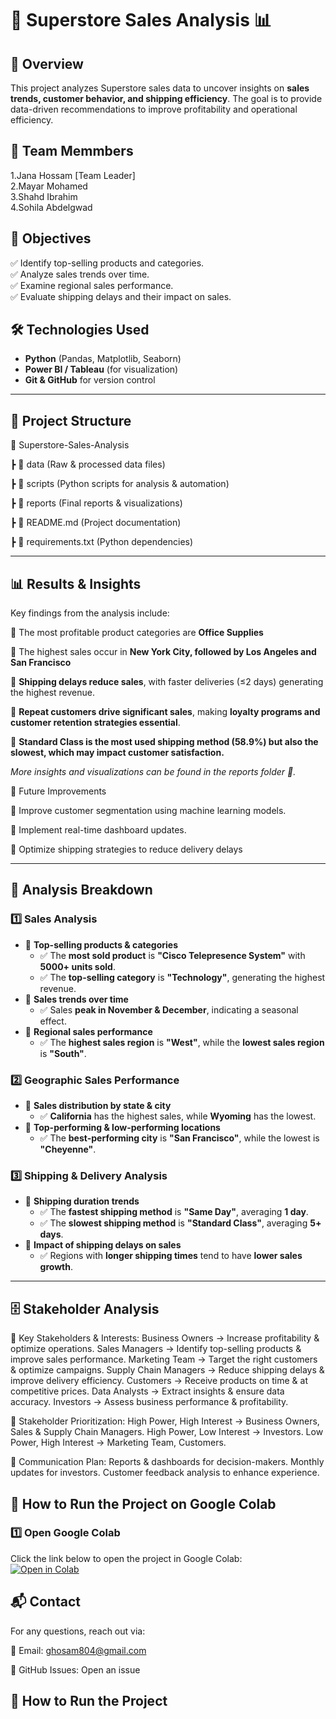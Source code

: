 # 🏪 Superstore Sales Analysis 📊  

## 📌 Overview  
This project analyzes Superstore sales data to uncover insights on **sales trends, customer behavior, and shipping efficiency**. The goal is to provide data-driven recommendations to improve profitability and operational efficiency.  

## 👥 Team Memmbers 
1.Jana Hossam [Team Leader]                                                                                                                                                              
2.Mayar Mohamed                                                                                                                                                                          
3.Shahd Ibrahim                                                                                                                                                                          
4.Sohila Abdelgwad

## 🔹 Objectives  
✅ Identify top-selling products and categories.  
✅ Analyze sales trends over time.  
✅ Examine regional sales performance.  
✅ Evaluate shipping delays and their impact on sales.  

## 🛠️ Technologies Used  
- **Python** (Pandas, Matplotlib, Seaborn)  
- **Power BI / Tableau** (for visualization)  
- **Git & GitHub** for version control  
 
---

## 📂 Project Structure  
📁 Superstore-Sales-Analysis

┣ 📂 data (Raw & processed data files)

┣ 📂 scripts (Python scripts for analysis & automation)

┣ 📂 reports (Final reports & visualizations)

┣ 📜 README.md (Project documentation)

┣ 📜 requirements.txt (Python dependencies)

---

## 📊 Results & Insights
Key findings from the analysis include:

📌 The most profitable product categories are **Office Supplies**

📌 The highest sales occur in **New York City, followed by Los Angeles and San Francisco**

📌 **Shipping delays reduce sales**, with faster deliveries (≤2 days) generating the highest revenue.

📌 **Repeat customers drive significant sales**, making **loyalty programs and customer retention strategies essential**.

📌 **Standard Class is the most used shipping method (58.9%) but also the slowest, which may impact customer satisfaction.**

*More insights and visualizations can be found in the reports folder 📂.*

📌 Future Improvements

🔹 Improve customer segmentation using machine learning models.

🔹 Implement real-time dashboard updates.

🔹 Optimize shipping strategies to reduce delivery delays


---

## 🔎 Analysis Breakdown  

### **1️⃣ Sales Analysis**  
- 🔹 **Top-selling products & categories**  
  - ✅ The **most sold product** is **"Cisco Telepresence System"** with **5000+ units sold**.  
  - ✅ The **top-selling category** is **"Technology"**, generating the highest revenue.  
- 🔹 **Sales trends over time**  
  - ✅ Sales **peak in November & December**, indicating a seasonal effect.  
- 🔹 **Regional sales performance**  
  - ✅ The **highest sales region** is **"West"**, while the **lowest sales region** is **"South"**.  

### **2️⃣ Geographic Sales Performance**  
- 🔹 **Sales distribution by state & city**  
  - ✅ **California** has the highest sales, while **Wyoming** has the lowest.  
- 🔹 **Top-performing & low-performing locations**  
  - ✅ The **best-performing city** is **"San Francisco"**, while the lowest is **"Cheyenne"**.  

### **3️⃣ Shipping & Delivery Analysis**  
- 🔹 **Shipping duration trends**  
  - ✅ The **fastest shipping method** is **"Same Day"**, averaging **1 day**.  
  - ✅ The **slowest shipping method** is **"Standard Class"**, averaging **5+ days**.  
- 🔹 **Impact of shipping delays on sales**  
  - ✅ Regions with **longer shipping times** tend to have **lower sales growth**.  

---
## **🗄 Stakeholder Analysis**
 🔹 Key Stakeholders & Interests:
Business Owners → Increase profitability & optimize operations.
Sales Managers → Identify top-selling products & improve sales performance.
Marketing Team → Target the right customers & optimize campaigns.
Supply Chain Managers → Reduce shipping delays & improve delivery efficiency.
Customers → Receive products on time & at competitive prices.
Data Analysts → Extract insights & ensure data accuracy.
Investors → Assess business performance & profitability.

 🔹 Stakeholder Prioritization:
High Power, High Interest → Business Owners, Sales & Supply Chain Managers.
High Power, Low Interest → Investors.
Low Power, High Interest → Marketing Team, Customers.

 🔹 Communication Plan:
Reports & dashboards for decision-makers.
Monthly updates for investors.
Customer feedback analysis to enhance experience.






## 🚀 How to Run the Project on Google Colab  

### **1️⃣ Open Google Colab**  
Click the link below to open the project in Google Colab:  
[![Open in Colab](https://colab.research.google.com/assets/colab-badge.svg)](https://colab.research.google.com/drive/1lPE4-YWzz3I0QSQ5gpJ_cVHtkpxnSlPj?usp=drive_link)   


## 📬 Contact
For any questions, reach out via:

📩 Email: ghosam804@gmail.com

📌 GitHub Issues: Open an issue

## 🚀 How to Run the Project  













